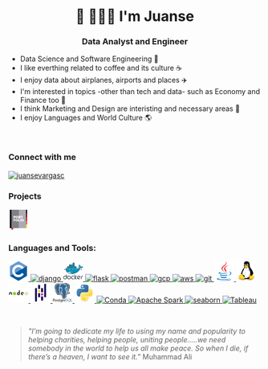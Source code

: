 ### 


<!--
**juansevargasc/juansevargasc** is a ✨ _special_ ✨ repository because its `README.md` (this file) appears on your GitHub profile.

Here are some ideas to get you started:

- 🔭 I’m currently working on ...
- 🌱 I’m currently learning ...
- 👯 I’m looking to collaborate on ...
- 🤔 I’m looking for help with ...
- 💬 Ask me about ...
- 📫 How to reach me: ...
- 😄 Pronouns: ...
- ⚡ Fun fact: ...
-->

<h1 align="center"> 🍎 👨🏻‍💻 I'm Juanse</h1>
<h3 align="center">Data Analyst and Engineer</h3>

-  Data Science and Software Engineering 🌿
-  I like everthing related to coffee and its culture ☕️
-  I enjoy data about airplanes, airports and places ✈️
-  I'm interested in topics -other than tech and data- such as Economy and Finance too 🏦
-  I think Marketing and Design are interisting and necessary areas 🎨
-  I enjoy Languages and World Culture 🌎

<br>
<h3 align="left">Connect with me</h3>
<p align="left">
<a href="https://linkedin.com/in/juansevargasc" target="blank"><img align="center" src="https://raw.githubusercontent.com/rahuldkjain/github-profile-readme-generator/master/src/images/icons/Social/linked-in-alt.svg" alt="juansevargasc" height="30" width="40" /></a>
</p>
<h3 align="left">Projects</h3>
<p align="left"> <a href="https://juansevargasc.github.io" target="_blank" rel="noreferrer">  <img src="img/portfolio.png" alt="c" width="40" height="40"/> </a>

<h3 align="left">Languages and Tools:</h3>
<p align="left"> <a href="https://www.cprogramming.com/" target="_blank" rel="noreferrer"> <img src="https://raw.githubusercontent.com/devicons/devicon/master/icons/c/c-original.svg" alt="c" width="40" height="40"/> </a> <a href="https://www.djangoproject.com/" target="_blank" rel="noreferrer"> <img src="https://cdn.worldvectorlogo.com/logos/django.svg" alt="django" width="40" height="40"/> </a> <a href="https://www.docker.com/" target="_blank" rel="noreferrer"> <img src="https://raw.githubusercontent.com/devicons/devicon/master/icons/docker/docker-original-wordmark.svg" alt="docker" width="40" height="40"/> </a> <a href="https://flask.palletsprojects.com/" target="_blank" rel="noreferrer"> <img src="https://www.vectorlogo.zone/logos/pocoo_flask/pocoo_flask-icon.svg" alt="flask" width="40" height="40"/> </a> <a href="https://postman.com" target="_blank" rel="noreferrer"> <img src="https://www.vectorlogo.zone/logos/getpostman/getpostman-icon.svg" alt="postman" width="40" height="40"/> </a> <a href="https://cloud.google.com" target="_blank" rel="noreferrer"> <img src="https://www.vectorlogo.zone/logos/google_cloud/google_cloud-icon.svg" alt="gcp" width="40" height="40"/> </a> <a href="https://aws.amazon.com" target="_blank" rel="noreferrer"> <img src="https://upload.wikimedia.org/wikipedia/commons/thumb/9/93/Amazon_Web_Services_Logo.svg/300px-Amazon_Web_Services_Logo.svg.png" alt="aws" width="60" height="40"/> </a> <a href="https://git-scm.com/" target="_blank" rel="noreferrer"> <img src="https://www.vectorlogo.zone/logos/git-scm/git-scm-icon.svg" alt="git" width="40" height="40"/> </a> <a href="https://www.java.com" target="_blank" rel="noreferrer"> <img src="https://raw.githubusercontent.com/devicons/devicon/master/icons/java/java-original.svg" alt="java" width="40" height="40"/> </a> <a href="https://www.linux.org/" target="_blank" rel="noreferrer"> <img src="https://raw.githubusercontent.com/devicons/devicon/master/icons/linux/linux-original.svg" alt="linux" width="40" height="40"/> </a> <a href="https://nodejs.org" target="_blank" rel="noreferrer"> <img src="https://raw.githubusercontent.com/devicons/devicon/master/icons/nodejs/nodejs-original-wordmark.svg" alt="nodejs" width="40" height="40"/> </a> <a href="https://pandas.pydata.org/" target="_blank" rel="noreferrer"> <img src="https://raw.githubusercontent.com/devicons/devicon/2ae2a900d2f041da66e950e4d48052658d850630/icons/pandas/pandas-original.svg" alt="pandas" width="40" height="40"/> </a> <a href="https://www.postgresql.org" target="_blank" rel="noreferrer"> <img src="https://raw.githubusercontent.com/devicons/devicon/master/icons/postgresql/postgresql-original-wordmark.svg" alt="postgresql" width="40" height="40"/> </a><a href="https://www.python.org" target="_blank" rel="noreferrer"> <img src="https://raw.githubusercontent.com/devicons/devicon/master/icons/python/python-original.svg" alt="python" width="40" height="40"/> </a> <a href="https://docs.conda.io/en/latest/" target="_blank" rel="noreferrer"> <img src="https://docs.conda.io/en/latest/_images/conda_logo.svg" alt="Conda" width="40" height="40"/> </a> <a href="https://spark.apache.org/docs/latest/api/python/" target="_blank" rel="noreferrer"> <img src="https://upload.wikimedia.org/wikipedia/commons/thumb/f/f3/Apache_Spark_logo.svg/2560px-Apache_Spark_logo.svg.png" alt="Apache Spark" width="70" height="40"/> </a>  <a href="https://seaborn.pydata.org/" target="_blank" rel="noreferrer"> <img src="https://seaborn.pydata.org/_images/logo-mark-lightbg.svg" alt="seaborn" width="40" height="40"/> </a> <a href="https://www.tableau.com" target="_blank" rel="noreferrer"> <img src="https://analyticstraininghub.com/wp-content/uploads/2020/10/icon-tableau.png" alt="Tableau" width="40" height="40"/> </a> </p>

<br>


> *"I’m going to dedicate my life to using my name and popularity to helping charities, helping people, uniting people…..we need somebody in the world to help us all make peace. So when I die, if there’s a heaven, I want to see it.”*
> Muhammad Ali
